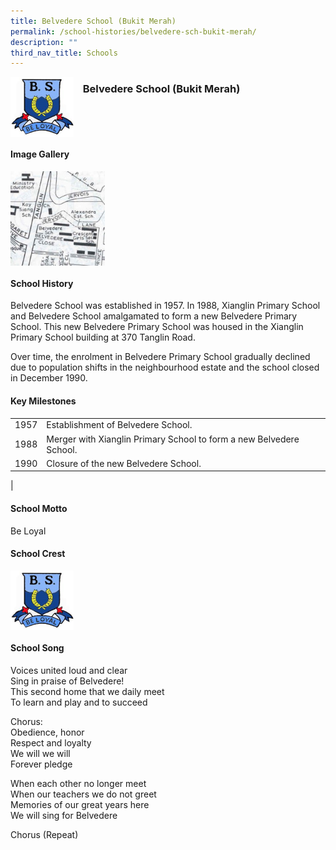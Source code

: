 ```yaml
---
title: Belvedere School (Bukit Merah)
permalink: /school-histories/belvedere-sch-bukit-merah/
description: ""
third_nav_title: Schools
---
```

<img src="/images/belvederesch1.png" style="width:20%;margin-right:15px;" align = "left">

### **Belvedere School (Bukit Merah)**

<br clear="left">

#### **Image Gallery**

<p><a href="https://staging.d1yxymztqoj7qn.amplifyapp.com/images/belvederesch2.jpg">  
<img src="/images/belvederesch2.jpg" style="width:30%;margin-right:15px;" align = "left">
</a></p>

<br clear="left">

#### **School History**
Belvedere School was established in 1957. In 1988, Xianglin Primary School and Belvedere School amalgamated to form a new Belvedere Primary School. This new Belvedere Primary School was housed in the Xianglin Primary School building at 370 Tanglin Road.

Over time, the enrolment in Belvedere Primary School gradually declined due to population shifts in the neighbourhood estate and the school closed in December 1990.

#### **Key Milestones**

|  |  |
|:---:|---|
| 1957 | Establishment of Belvedere School. |
| 1988 | Merger with Xianglin Primary School to form a new Belvedere School. |
| 1990 | Closure of the new Belvedere School. |
|

#### **School Motto**
Be Loyal

#### **School Crest**
<img src="/images/belvederesch1.png" style="width:20%;margin-right:15px;" align = "left">

<br clear="left">

#### **School Song**
Voices united loud and clear<br>
Sing in praise of Belvedere!<br>
This second home that we daily meet<br>
To learn and play and to succeed

Chorus:<br>
Obedience, honor<br>
Respect and loyalty<br>
We will we will<br>
Forever pledge

When each other no longer meet<br>
When our teachers we do not greet<br>
Memories of our great years here<br>
We will sing for Belvedere
  
Chorus (Repeat)